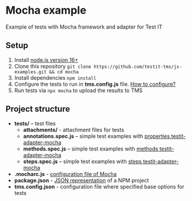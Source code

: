 # Mocha example
Example of tests with Mocha framework and adapter for Test IT

## Setup

1. Install [node.js version 16+](https://nodejs.org/)
2. Clone this repository `git clone https://github.com/testit-tms/js-examples.git && cd mocha`
3. Install dependencies `npm install`
4. Configure the tests to run in **tms.config.js** file. [How to configure?](https://github.com/testit-tms/adapters-js/tree/main/testit-adapter-mocha#configuration)
5. Run tests via `npx mocha` to upload the results to TMS

## Project structure

* **tests/** – test files
    * **attachments/** - attachment files for tests
    * **annotations.spec.js** – simple test examples with [properties testit-adapter-mocha](https://github.com/testit-tms/adapters-js/tree/main/testit-adapter-mocha#properties)
    * **methods.spec.js** – simple test examples with [methods testit-adapter-mocha](https://github.com/testit-tms/adapters-js/tree/main/testit-adapter-mocha#methods)
    * **steps.spec.js** – simple test examples with [steps testit-adapter-mocha](https://github.com/testit-tms/adapters-js/tree/main/testit-adapter-mocha#simple-test)
* **.mocharc.js** - [configuration file of Mocha](https://mochajs.org/#configuring-mocha-nodejs)
* **package.json** - [JSON representation](https://docs.npmjs.com/cli/v9/configuring-npm/package-json?v=true) of a NPM project
* **tms.config.json** - configuration file where specified base options for tests
